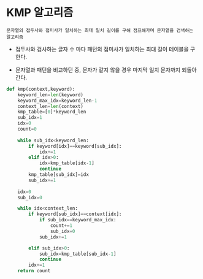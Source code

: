 # KMP 알고리즘

    문자열의 접두사와 접미사가 일치하는 최대 일치 길이를 구해 점프해가며 문자열을 검색하는 알고리즘

* 접두사와 검사하는 글자 수 마다 패턴의 접미사가 일치하는 최대 길이 테이블을 구한다.

* 문자열과 패턴을 비교하던 중, 문자가 같지 않을 경우 마지막 일치 문자까지 되돌아간다.

```python
def kmp(context,keyword):
    keyword_len=len(keyword)
    keyword_max_idx=keyword_len-1
    context_len=len(context)
    kmp_table=[0]*keyword_len
    sub_idx=1
    idx=0
    count=0
    
    while sub_idx<keyword_len:
        if keyword[idx]==keyword[sub_idx]:
            idx+=1
        elif idx>0:
            idx=kmp_table[idx-1]
            continue
        kmp_table[sub_idx]=idx
        sub_idx+=1
    
    idx=0
    sub_idx=0

    while idx<context_len:
        if keyword[sub_idx]==context[idx]:
            if sub_idx==keyword_max_idx:
                count+=1
                sub_idx=0
            sub_idx+=1

        elif sub_idx>0:
            sub_idx=kmp_table[sub_idx-1]
            continue
        idx+=1
    return count
```